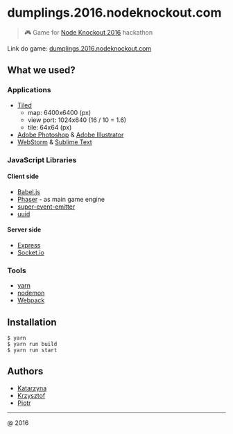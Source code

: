 # dumplings.2016.nodeknockout.com

> :video_game: Game for [Node Knockout 2016](https://www.nodeknockout.com/) hackathon

Link do game: [dumplings.2016.nodeknockout.com](http://dumplings.2016.nodeknockout.com)

## What we used?

### Applications

* [Tiled](http://www.mapeditor.org/)
    - map: 6400x6400 (px)
    - view port: 1024x640 (16 / 10 = 1.6)
    - tile: 64x64 (px)
* [Adobe Photoshop](http://www.adobe.com/Photoshop‎) & [Adobe Illustrator](http://www.adobe.com/Photoshop‎)
* [WebStorm](https://www.jetbrains.com/webstorm/) & [Sublime Text](https://www.sublimetext.com/)

### JavaScript Libraries

#### Client side

* [Babel.js](https://babeljs.io/)
* [Phaser](https://phaser.io/) - as main game engine
* [super-event-emitter](https://github.com/piecioshka/super-event-emitter)
* [uuid](https://www.npmjs.com/package/uuid)

#### Server side

* [Express](http://expressjs.com/)
* [Socket.io](http://socket.io)

### Tools

* [yarn](https://github.com/yarnpkg/yarn)
* [nodemon](https://github.com/remy/nodemon)
* [Webpack](https://webpack.github.io/)

## Installation

```
$ yarn
$ yarn run build
$ yarn run start
```

## Authors

* [Katarzyna](https://github.com/kasiarzyna25)
* [Krzysztof](https://github.com/ksyrytczyk/)
* [Piotr](https://github.com/piecioshka)

---

@ 2016

